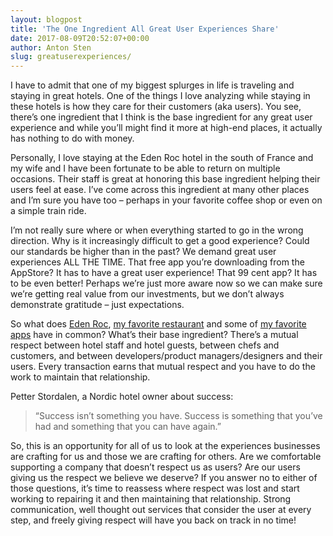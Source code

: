 ```yaml
---
layout: blogpost
title: 'The One Ingredient All Great User Experiences Share'
date: 2017-08-09T20:52:07+00:00
author: Anton Sten
slug: greatuserexperiences/
---
```


I have to admit that one of my biggest splurges in life is traveling and staying in great hotels. One of the things I love analyzing while staying in these hotels is how they care for their customers (aka users). You see, there’s one ingredient that I think is the base ingredient for any great user experience and while you’ll might find it more at high-end places, it actually has nothing to do with money.

Personally, I love staying at the Eden Roc hotel in the south of France and my wife and I have been fortunate to be able to return on multiple occasions. Their staff is great at honoring this base ingredient helping their users feel at ease. I’ve come across this ingredient at many other places and I’m sure you have too – perhaps in your favorite coffee shop or even on a simple train ride.

I’m not really sure where or when everything started to go in the wrong direction. Why is it increasingly difficult to get a good experience? Could our standards be higher than in the past? We demand great user experiences ALL THE TIME. That free app you’re downloading from the AppStore? It has to have a great user experience! That 99 cent app? It has to be even better! Perhaps we’re just more aware now so we can make sure we’re getting real value from our investments, but we don’t always demonstrate gratitude – just expectations.

So what does [Eden Roc](https://www.hotel-du-cap-eden-roc.com/), [my favorite restaurant](http://bastardrestaurant.com/) and some of [my favorite apps](https://antonsten.com/tools/) have in common? What’s their base ingredient? There’s a mutual respect between hotel staff and hotel guests, between chefs and customers, and between developers/product managers/designers and their users. Every transaction earns that mutual respect and you have to do the work to maintain that relationship.

Petter Stordalen, a Nordic hotel owner about success:

>“Success isn’t something you have. Success is something that you’ve had and something that you can have again.”

So, this is an opportunity for all of us to look at the experiences businesses are crafting for us and those we are crafting for others. Are we comfortable supporting a company that doesn’t respect us as users? Are our users giving us the respect we believe we deserve? If you answer no to either of those questions, it’s time to reassess where respect was lost and start working to repairing it and then maintaining that relationship. Strong communication, well thought out services that consider the user at every step, and freely giving respect will have you back on track in no time!

